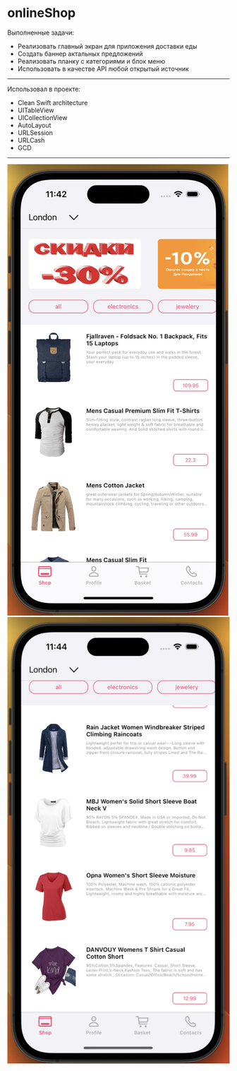 # onlineShop
Выполненные задачи: 
* Реализовать главный экран для приложения доставки еды
* Создать баннер актальных предложений
* Реализовать планку с категориями и блок меню
* Использовать в качестве API любой открытый источник 
 
 ---
 Использовал в проекте:

* Clean Swift architecture
* UITableView
* UICollectionView
* AutoLayout
* URLSession
* URLCash
* GCD

---
![1](https://github.com/AlexKolch/InternetShop/blob/main/Screen/1.png)
![2](https://github.com/AlexKolch/InternetShop/blob/main/Screen/2.png)


